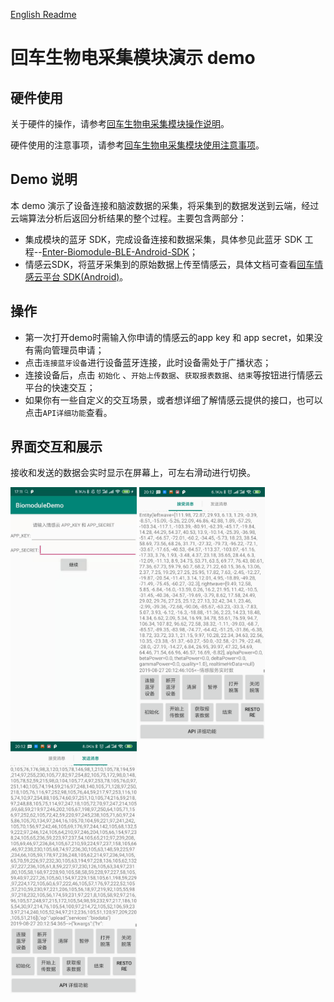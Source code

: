 [English Readme](../demo/README_EN.md)
# 回车生物电采集模块演示 demo

## 硬件使用
关于硬件的操作，请参考[回车生物电采集模块操作说明](https://docs.affectivecloud.com/📲蓝牙采集模块/回车生物电蓝牙采集模块操作说明.html)。

硬件使用的注意事项，请参考[回车生物电采集模块使用注意事项](https://docs.affectivecloud.com/📲蓝牙采集模块/回车蓝牙生物电采集模块使用注意事项.html)。

## Demo 说明

本 demo 演示了设备连接和脑波数据的采集，将采集到的数据发送到云端，经过云端算法分析后返回分析结果的整个过程。主要包含两部分：
* 集成模块的蓝牙 SDK，完成设备连接和数据采集，具体参见此蓝牙 SDK 工程--[Enter-Biomodule-BLE-Android-SDK](https://github.com/EnterTech/Enter-Biomodule-BLE-Android-SDK)；
* 情感云SDK，将蓝牙采集到的原始数据上传至情感云，具体文档可查看[回车情感云平台 SDK(Android)](../README.md)。

## 操作
* 第一次打开demo时需输入你申请的情感云的app key 和 app secret，如果没有需向管理员申请；
* 点击`连接蓝牙设备`进行设备蓝牙连接，此时设备需处于广播状态；
* 连接设备后，点击 `初始化` 、`开始上传数据`、`获取报表数据`、`结束`等按钮进行情感云平台的快速交互；
* 如果你有一些自定义的交互场景，或者想详细了解情感云提供的接口，也可以点击`API详细功能`查看。
## 界面交互和展示

接收和发送的数据会实时显示在屏幕上，可左右滑动进行切换。

<img src="../media/情感云demo.jpeg" width="40%">

<img src="../media/receive.png" width="40%">

<img src="../media/send.png" width="40%">
